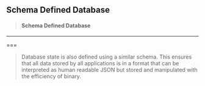 ## Schema Defined Database

> #### Schema Defined Database

---

===

> Database state is also defined using a similar schema. This ensures that all data stored by all applications is in a format that can be interpreted as human readable JSON but stored and manipulated with the efficiency of binary.



